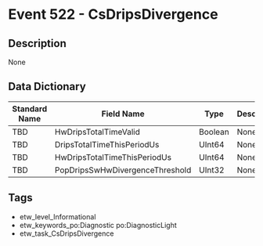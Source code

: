 # Event 522 - CsDripsDivergence

## Description
None

## Data Dictionary
|Standard Name|Field Name|Type|Description|Sample Value|
|---|---|---|---|---|
|TBD|HwDripsTotalTimeValid|Boolean|None|`None`|
|TBD|DripsTotalTimeThisPeriodUs|UInt64|None|`None`|
|TBD|HwDripsTotalTimeThisPeriodUs|UInt64|None|`None`|
|TBD|PopDripsSwHwDivergenceThreshold|UInt32|None|`None`|

## Tags
* etw_level_Informational
* etw_keywords_po:Diagnostic po:DiagnosticLight
* etw_task_CsDripsDivergence